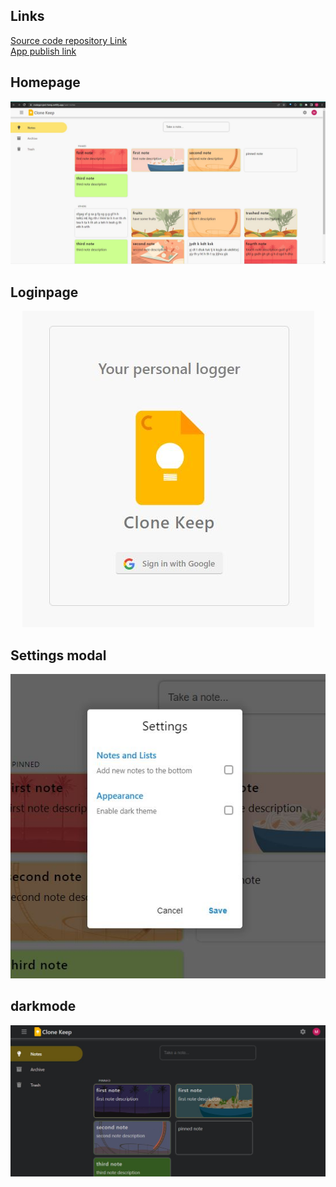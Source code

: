 ## Links

[Source code repository Link](https://github.com/malayproject/cocktailDB_ReactJS)\
[App publish link](https://malayproject-keep.netlify.app/)

## Homepage

<p align="center">
  <img src="./screenshots/keep-homepage.JPG" />
</p>

## Loginpage

<p align="center">
  <img src="./screenshots/keep-loginpage.JPG" />
</p>

## Settings modal

<p align="center">
  <img src="./screenshots/keep-settings-modal.JPG" />
</p>

## darkmode

<p align="center">
  <img src="./screenshots/keep-darkmode.JPG" />
</p>
